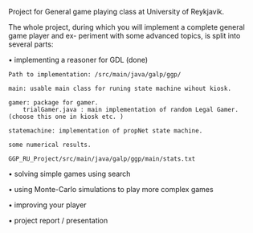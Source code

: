 Project for General game playing class at University of Reykjavik.

The whole project, during which you will implement a complete general game player and ex-
periment with some advanced topics, is split into several parts:

• implementing a reasoner for GDL  (done)

    Path to implementation: /src/main/java/galp/ggp/
    
    main: usable main class for runing state machine wihout kiosk.
        
    gamer: package for gamer.
        trialGamer.java : main implementation of random Legal Gamer. (choose this one in kiosk etc. )
        
    statemachine: implementation of propNet state machine. 
         
    some numerical results.
   
    GGP_RU_Project/src/main/java/galp/ggp/main/stats.txt

• solving simple games using search

• using Monte-Carlo simulations to play more complex games

• improving your player

• project report / presentation

